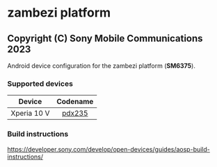 zambezi platform
============
Copyright (C) Sony Mobile Communications 2023
---------------------------------------------

Android device configuration for the zambezi platform (**SM6375**).

### Supported devices

| Device | Codename |
|-|:-:|
| Xperia 10 V | [pdx235](https://github.com/sonyxperiadev/device-sony-pdx235) |

### Build instructions

https://developer.sony.com/develop/open-devices/guides/aosp-build-instructions/
